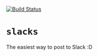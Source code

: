 [![Build Status](https://travis-ci.org/sameyasu/slacks.svg?branch=master)](https://travis-ci.org/sameyasu/slacks)

# `slacks`

The easiest way to post to Slack :D
